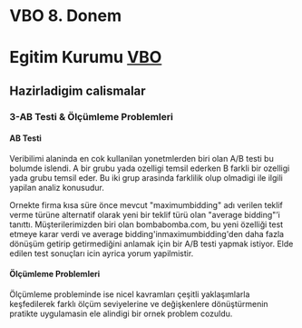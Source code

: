 # VBO 8. Donem 
# Egitim Kurumu [VBO](https://www.veribilimiokulu.com/) 
## Hazirladigim calismalar
### 3-AB Testi & Ölçümleme Problemleri

#### AB Testi
Veribilimi alaninda en cok kullanilan yonetmlerden biri olan A/B testi bu bolumde islendi. A bir grubu yada ozelligi temsil ederken B farkli bir ozelligi yada grubu temsil eder. Bu iki grup arasinda farklilik olup olmadigi ile ilgili yapilan analiz konusudur.

Ornekte firma kısa süre önce mevcut "maximumbidding" adı verilen teklif verme türüne alternatif olarak yeni bir teklif türü olan "average bidding"’i tanıttı.
Müşterilerimizden biri olan bombabomba.com, bu yeni özelliği test etmeye karar verdi ve average bidding'inmaximumbidding'den daha fazla dönüşüm getirip getirmediğini anlamak için bir A/B testi yapmak istiyor. Elde edilen test sonuçları icin ayrica yorum yapilmistir.

####  Ölçümleme Problemleri

Ölçümleme probleminde ise nicel kavramları çeşitli yaklaşımlarla keşfedilerek farklı ölçüm seviyelerine ve değişkenlere dönüştürmenin pratikte uygulamasin ele alindigi bir ornek problem cozuldu.
